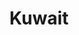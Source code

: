 ---
title: Kuwait
crosslinks:
- WorldDailyTops
- funny
- Advice
- Bahrain
- Serendipity
- AntiSemitismWatch
- explainlikeimfive
- place
- indiansinkuwait
- Watches
- OutOfTheLoop
- Fitness
- worldnews
- magicskyfairy
- IAmA
- pics
---